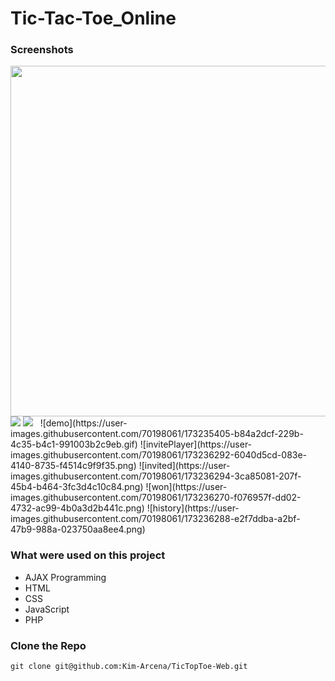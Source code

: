 # Tic-Tac-Toe_Online

### Screenshots
<img src="https://user-images.githubusercontent.com/70198061/173235405-b84a2dcf-229b-4c35-b4c1-991003b2c9eb.gif" width="1000" height="561">


<img src="https://user-images.githubusercontent.com/70198061/173236294-3ca85081-207f-45b4-b464-3fc3d4c10c84.png">
<img src="https://user-images.githubusercontent.com/70198061/173236270-f076957f-dd02-4732-ac99-4b0a3d2b441c.png">
<img src="">
<img src="">
![demo](https://user-images.githubusercontent.com/70198061/173235405-b84a2dcf-229b-4c35-b4c1-991003b2c9eb.gif)
![invitePlayer](https://user-images.githubusercontent.com/70198061/173236292-6040d5cd-083e-4140-8735-f4514c9f9f35.png)
![invited](https://user-images.githubusercontent.com/70198061/173236294-3ca85081-207f-45b4-b464-3fc3d4c10c84.png)
![won](https://user-images.githubusercontent.com/70198061/173236270-f076957f-dd02-4732-ac99-4b0a3d2b441c.png)
![history](https://user-images.githubusercontent.com/70198061/173236288-e2f7ddba-a2bf-47b9-988a-023750aa8ee4.png)




### What were used on this project

- AJAX Programming
- HTML
- CSS
- JavaScript
- PHP


### Clone the Repo

```
git clone git@github.com:Kim-Arcena/TicTopToe-Web.git
```
